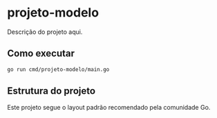# projeto-modelo

Descrição do projeto aqui.

## Como executar

```bash
go run cmd/projeto-modelo/main.go
```

## Estrutura do projeto

Este projeto segue o layout padrão recomendado pela comunidade Go.

